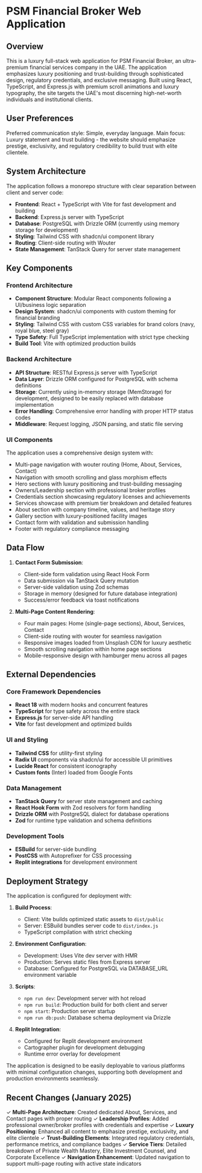 # PSM Financial Broker Web Application

## Overview

This is a luxury full-stack web application for PSM Financial Broker, an ultra-premium financial services company in the UAE. The application emphasizes luxury positioning and trust-building through sophisticated design, regulatory credentials, and exclusive messaging. Built using React, TypeScript, and Express.js with premium scroll animations and luxury typography, the site targets the UAE's most discerning high-net-worth individuals and institutional clients.

## User Preferences

Preferred communication style: Simple, everyday language.
Main focus: Luxury statement and trust building - the website should emphasize prestige, exclusivity, and regulatory credibility to build trust with elite clientele.

## System Architecture

The application follows a monorepo structure with clear separation between client and server code:

- **Frontend**: React + TypeScript with Vite for fast development and building
- **Backend**: Express.js server with TypeScript 
- **Database**: PostgreSQL with Drizzle ORM (currently using memory storage for development)
- **Styling**: Tailwind CSS with shadcn/ui component library
- **Routing**: Client-side routing with Wouter
- **State Management**: TanStack Query for server state management

## Key Components

### Frontend Architecture
- **Component Structure**: Modular React components following a UI/business logic separation
- **Design System**: shadcn/ui components with custom theming for financial branding
- **Styling**: Tailwind CSS with custom CSS variables for brand colors (navy, royal blue, steel gray)
- **Type Safety**: Full TypeScript implementation with strict type checking
- **Build Tool**: Vite with optimized production builds

### Backend Architecture
- **API Structure**: RESTful Express.js server with TypeScript
- **Data Layer**: Drizzle ORM configured for PostgreSQL with schema definitions
- **Storage**: Currently using in-memory storage (MemStorage) for development, designed to be easily replaced with database implementation
- **Error Handling**: Comprehensive error handling with proper HTTP status codes
- **Middleware**: Request logging, JSON parsing, and static file serving

### UI Components
The application uses a comprehensive design system with:
- Multi-page navigation with wouter routing (Home, About, Services, Contact)
- Navigation with smooth scrolling and glass morphism effects  
- Hero sections with luxury positioning and trust-building messaging
- Owners/Leadership section with professional broker profiles
- Credentials section showcasing regulatory licenses and achievements
- Services showcase with premium tier breakdown and detailed features
- About section with company timeline, values, and heritage story
- Gallery section with luxury-positioned facility images
- Contact form with validation and submission handling
- Footer with regulatory compliance messaging

## Data Flow

1. **Contact Form Submission**: 
   - Client-side form validation using React Hook Form
   - Data submission via TanStack Query mutation
   - Server-side validation using Zod schemas
   - Storage in memory (designed for future database integration)
   - Success/error feedback via toast notifications

2. **Multi-Page Content Rendering**:
   - Four main pages: Home (single-page sections), About, Services, Contact
   - Client-side routing with wouter for seamless navigation
   - Responsive images loaded from Unsplash CDN for luxury aesthetic
   - Smooth scrolling navigation within home page sections
   - Mobile-responsive design with hamburger menu across all pages

## External Dependencies

### Core Framework Dependencies
- **React 18** with modern hooks and concurrent features
- **TypeScript** for type safety across the entire stack
- **Express.js** for server-side API handling
- **Vite** for fast development and optimized builds

### UI and Styling
- **Tailwind CSS** for utility-first styling
- **Radix UI** components via shadcn/ui for accessible UI primitives
- **Lucide React** for consistent iconography
- **Custom fonts** (Inter) loaded from Google Fonts

### Data Management
- **TanStack Query** for server state management and caching
- **React Hook Form** with Zod resolvers for form handling
- **Drizzle ORM** with PostgreSQL dialect for database operations
- **Zod** for runtime type validation and schema definitions

### Development Tools
- **ESBuild** for server-side bundling
- **PostCSS** with Autoprefixer for CSS processing
- **Replit integrations** for development environment

## Deployment Strategy

The application is configured for deployment with:

1. **Build Process**:
   - Client: Vite builds optimized static assets to `dist/public`
   - Server: ESBuild bundles server code to `dist/index.js`
   - TypeScript compilation with strict checking

2. **Environment Configuration**:
   - Development: Uses Vite dev server with HMR
   - Production: Serves static files from Express server
   - Database: Configured for PostgreSQL via DATABASE_URL environment variable

3. **Scripts**:
   - `npm run dev`: Development server with hot reload
   - `npm run build`: Production build for both client and server
   - `npm start`: Production server startup
   - `npm run db:push`: Database schema deployment via Drizzle

4. **Replit Integration**:
   - Configured for Replit development environment
   - Cartographer plugin for development debugging
   - Runtime error overlay for development

The application is designed to be easily deployable to various platforms with minimal configuration changes, supporting both development and production environments seamlessly.

## Recent Changes (January 2025)

✓ **Multi-Page Architecture**: Created dedicated About, Services, and Contact pages with proper routing
✓ **Leadership Profiles**: Added professional owner/broker profiles with credentials and expertise
✓ **Luxury Positioning**: Enhanced all content to emphasize prestige, exclusivity, and elite clientele
✓ **Trust-Building Elements**: Integrated regulatory credentials, performance metrics, and compliance badges
✓ **Service Tiers**: Detailed breakdown of Private Wealth Mastery, Elite Investment Counsel, and Corporate Excellence
✓ **Navigation Enhancement**: Updated navigation to support multi-page routing with active state indicators